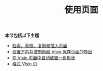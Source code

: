 ﻿---
title: 使用页面
type: docs
weight: 50
url: /zh/python-java/working-with-pages/
---
**本节包括以下主题** 
- [检索、获取、复制和插入页面](/diagram/zh/python-java/retrieve-get-copy-and-insert-a-page/)
- [设置方向并控制隐藏 Visio 保存页面的导出](/diagram/zh/python-java/set-orientation-and-control-the-export-of-hidden-visio-pages-on-saving/)
- [在 Visio 页面中自动放置一组形状](/diagram/zh/python-java/auto-space-a-collection-of-shapes-in-the-visio-page/)
- [格式 Visio 页](/diagram/zh/python-java/format-visio-pages/)
